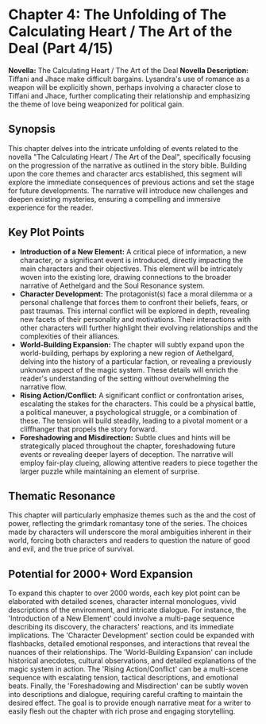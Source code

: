 # Chapter 4: The Unfolding of The Calculating Heart / The Art of the Deal (Part 4/15)

**Novella:** The Calculating Heart / The Art of the Deal
**Novella Description:** Tiffani and Jhace make difficult bargains. Lysandra's use of romance as a weapon will be explicitly shown, perhaps involving a character close to Tiffani and Jhace, further complicating their relationship and emphasizing the theme of love being weaponized for political gain.

## Synopsis

This chapter delves into the intricate unfolding of events related to the novella "The Calculating Heart / The Art of the Deal", specifically focusing on the progression of the narrative as outlined in the story bible. Building upon the core themes and character arcs established, this segment will explore the immediate consequences of previous actions and set the stage for future developments. The narrative will introduce new challenges and deepen existing mysteries, ensuring a compelling and immersive experience for the reader.

## Key Plot Points

*   **Introduction of a New Element:** A critical piece of information, a new character, or a significant event is introduced, directly impacting the main characters and their objectives. This element will be intricately woven into the existing lore, drawing connections to the broader narrative of Aethelgard and the Soul Resonance system.
*   **Character Development:** The protagonist(s) face a moral dilemma or a personal challenge that forces them to confront their beliefs, fears, or past traumas. This internal conflict will be explored in depth, revealing new facets of their personality and motivations. Their interactions with other characters will further highlight their evolving relationships and the complexities of their alliances.
*   **World-Building Expansion:** The chapter will subtly expand upon the world-building, perhaps by exploring a new region of Aethelgard, delving into the history of a particular faction, or revealing a previously unknown aspect of the magic system. These details will enrich the reader's understanding of the setting without overwhelming the narrative flow.
*   **Rising Action/Conflict:** A significant conflict or confrontation arises, escalating the stakes for the characters. This could be a physical battle, a political maneuver, a psychological struggle, or a combination of these. The tension will build steadily, leading to a pivotal moment or a cliffhanger that propels the story forward.
*   **Foreshadowing and Misdirection:** Subtle clues and hints will be strategically placed throughout the chapter, foreshadowing future events or revealing deeper layers of deception. The narrative will employ fair-play clueing, allowing attentive readers to piece together the larger puzzle while maintaining an element of surprise.

## Thematic Resonance

This chapter will particularly emphasize themes such as the and the cost of power, reflecting the grimdark romantasy tone of the series. The choices made by characters will underscore the moral ambiguities inherent in their world, forcing both characters and readers to question the nature of good and evil, and the true price of survival.

## Potential for 2000+ Word Expansion

To expand this chapter to over 2000 words, each key plot point can be elaborated with detailed scenes, character internal monologues, vivid descriptions of the environment, and intricate dialogue. For instance, the 'Introduction of a New Element' could involve a multi-page sequence describing its discovery, the characters' reactions, and its immediate implications. The 'Character Development' section could be expanded with flashbacks, detailed emotional responses, and interactions that reveal the nuances of their relationships. The 'World-Building Expansion' can include historical anecdotes, cultural observations, and detailed explanations of the magic system in action. The 'Rising Action/Conflict' can be a multi-scene sequence with escalating tension, tactical descriptions, and emotional beats. Finally, the 'Foreshadowing and Misdirection' can be subtly woven into descriptions and dialogue, requiring careful crafting to maintain the desired effect. The goal is to provide enough narrative meat for a writer to easily flesh out the chapter with rich prose and engaging storytelling.
